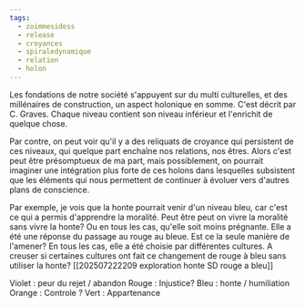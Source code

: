 ```yaml
---
tags:
  - zoimmesidess
  - release
  - croyances
  - spiraledynamique
  - relation
  - holon
---
```


Les fondations de notre société s'appuyent sur du multi culturelles, et des millénaires de construction, un aspect holonique en somme.
C'est décrit par C. Graves. Chaque niveau contient son niveau inférieur et l'enrichit de quelque chose.

Par contre, on peut voir qu'il y a des reliquats de croyance qui persistent de ces niveaux, qui quelque part enchaîne nos relations, nos êtres. Alors c'est peut être présomptueux de ma part, mais possiblement, on pourrait imaginer une intégration plus forte de ces holons dans lesquelles subsistent que les éléments qui nous permettent de continuer à évoluer vers d'autres plans de conscience. 

Par exemple, je vois que la honte pourrait venir d'un niveau bleu, car c'est ce qui a permis d'apprendre la moralité. Peut être peut on vivre la moralité sans vivre la honte? Ou en tous les cas, qu'elle soit moins prégnante. Elle a été une réponse du passage au rouge au bleue. Est ce la seule manière de l'amener? En tous les cas, elle a été choisie par différentes cultures. A creuser si certaines cultures ont fait ce changement de rouge à bleu sans utiliser la honte? [[202507222209 exploration honte SD rouge a bleu]]

Violet : peur du rejet / abandon
Rouge : Injustice?
Bleu : honte / humiliation
Orange : Controle ? 
Vert : Appartenance